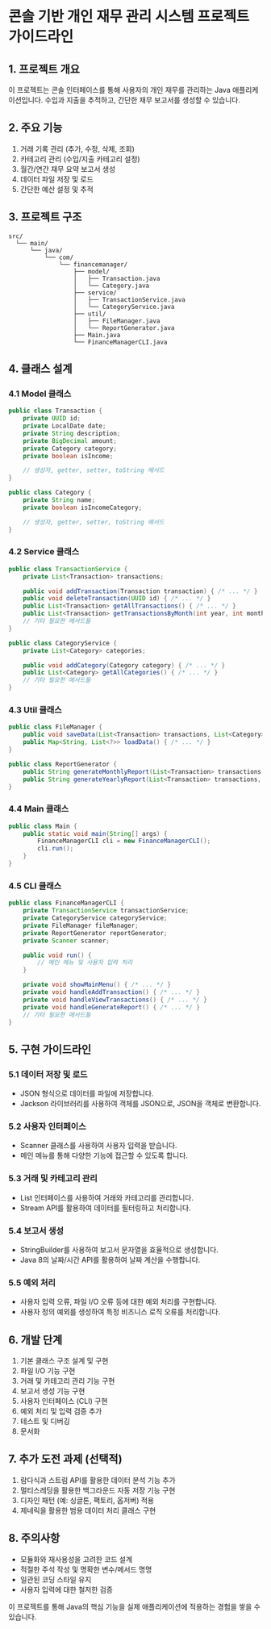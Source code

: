 # 콘솔 기반 개인 재무 관리 시스템 프로젝트 가이드라인

## 1. 프로젝트 개요
이 프로젝트는 콘솔 인터페이스를 통해 사용자의 개인 재무를 관리하는 Java 애플리케이션입니다. 수입과 지출을 추적하고, 간단한 재무 보고서를 생성할 수 있습니다.

## 2. 주요 기능
1. 거래 기록 관리 (추가, 수정, 삭제, 조회)
2. 카테고리 관리 (수입/지출 카테고리 설정)
3. 월간/연간 재무 요약 보고서 생성
4. 데이터 파일 저장 및 로드
5. 간단한 예산 설정 및 추적

## 3. 프로젝트 구조
```
src/
  └── main/
      └── java/
          └── com/
              └── financemanager/
                  ├── model/
                  │   ├── Transaction.java
                  │   └── Category.java
                  ├── service/
                  │   ├── TransactionService.java
                  │   └── CategoryService.java
                  ├── util/
                  │   ├── FileManager.java
                  │   └── ReportGenerator.java
                  ├── Main.java
                  └── FinanceManagerCLI.java
```

## 4. 클래스 설계

### 4.1 Model 클래스
```java
public class Transaction {
    private UUID id;
    private LocalDate date;
    private String description;
    private BigDecimal amount;
    private Category category;
    private boolean isIncome;

    // 생성자, getter, setter, toString 메서드
}

public class Category {
    private String name;
    private boolean isIncomeCategory;

    // 생성자, getter, setter, toString 메서드
}
```

### 4.2 Service 클래스
```java
public class TransactionService {
    private List<Transaction> transactions;

    public void addTransaction(Transaction transaction) { /* ... */ }
    public void deleteTransaction(UUID id) { /* ... */ }
    public List<Transaction> getAllTransactions() { /* ... */ }
    public List<Transaction> getTransactionsByMonth(int year, int month) { /* ... */ }
    // 기타 필요한 메서드들
}

public class CategoryService {
    private List<Category> categories;

    public void addCategory(Category category) { /* ... */ }
    public List<Category> getAllCategories() { /* ... */ }
    // 기타 필요한 메서드들
}
```

### 4.3 Util 클래스
```java
public class FileManager {
    public void saveData(List<Transaction> transactions, List<Category> categories) { /* ... */ }
    public Map<String, List<?>> loadData() { /* ... */ }
}

public class ReportGenerator {
    public String generateMonthlyReport(List<Transaction> transactions, int year, int month) { /* ... */ }
    public String generateYearlyReport(List<Transaction> transactions, int year) { /* ... */ }
}
```

### 4.4 Main 클래스
```java
public class Main {
    public static void main(String[] args) {
        FinanceManagerCLI cli = new FinanceManagerCLI();
        cli.run();
    }
}
```

### 4.5 CLI 클래스
```java
public class FinanceManagerCLI {
    private TransactionService transactionService;
    private CategoryService categoryService;
    private FileManager fileManager;
    private ReportGenerator reportGenerator;
    private Scanner scanner;

    public void run() {
        // 메인 메뉴 및 사용자 입력 처리
    }

    private void showMainMenu() { /* ... */ }
    private void handleAddTransaction() { /* ... */ }
    private void handleViewTransactions() { /* ... */ }
    private void handleGenerateReport() { /* ... */ }
    // 기타 필요한 메서드들
}
```

## 5. 구현 가이드라인

### 5.1 데이터 저장 및 로드
- JSON 형식으로 데이터를 파일에 저장합니다.
- Jackson 라이브러리를 사용하여 객체를 JSON으로, JSON을 객체로 변환합니다.

### 5.2 사용자 인터페이스
- Scanner 클래스를 사용하여 사용자 입력을 받습니다.
- 메인 메뉴를 통해 다양한 기능에 접근할 수 있도록 합니다.

### 5.3 거래 및 카테고리 관리
- List 인터페이스를 사용하여 거래와 카테고리를 관리합니다.
- Stream API를 활용하여 데이터를 필터링하고 처리합니다.

### 5.4 보고서 생성
- StringBuilder를 사용하여 보고서 문자열을 효율적으로 생성합니다.
- Java 8의 날짜/시간 API를 활용하여 날짜 계산을 수행합니다.

### 5.5 예외 처리
- 사용자 입력 오류, 파일 I/O 오류 등에 대한 예외 처리를 구현합니다.
- 사용자 정의 예외를 생성하여 특정 비즈니스 로직 오류를 처리합니다.

## 6. 개발 단계
1. 기본 클래스 구조 설계 및 구현
2. 파일 I/O 기능 구현
3. 거래 및 카테고리 관리 기능 구현
4. 보고서 생성 기능 구현
5. 사용자 인터페이스 (CLI) 구현
6. 예외 처리 및 입력 검증 추가
7. 테스트 및 디버깅
8. 문서화

## 7. 추가 도전 과제 (선택적)
1. 람다식과 스트림 API를 활용한 데이터 분석 기능 추가
2. 멀티스레딩을 활용한 백그라운드 자동 저장 기능 구현
3. 디자인 패턴 (예: 싱글톤, 팩토리, 옵저버) 적용
4. 제네릭을 활용한 범용 데이터 처리 클래스 구현

## 8. 주의사항
- 모듈화와 재사용성을 고려한 코드 설계
- 적절한 주석 작성 및 명확한 변수/메서드 명명
- 일관된 코딩 스타일 유지
- 사용자 입력에 대한 철저한 검증

이 프로젝트를 통해 Java의 핵심 기능을 실제 애플리케이션에 적용하는 경험을 쌓을 수 있습니다.